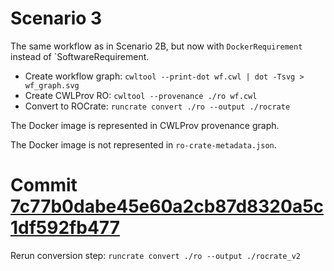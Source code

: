 # Scenario 3

The same workflow as in Scenario 2B, but now with `DockerRequirement` instead of `SoftwareRequirement.

- Create workflow graph: `cwltool --print-dot wf.cwl | dot -Tsvg > wf_graph.svg`
- Create CWLProv RO: `cwltool --provenance ./ro wf.cwl`
- Convert to ROCrate: `runcrate convert ./ro --output ./rocrate`

The Docker image is represented in CWLProv provenance graph. 

The Docker image is not represented in `ro-crate-metadata.json`. 

# Commit [7c77b0dabe45e60a2cb87d8320a5c1df592fb477](https://github.com/ResearchObject/runcrate/commit/4e69222e9489da5fe4f16d94a97a2242e2b3009d)

Rerun conversion step: `runcrate convert ./ro --output ./rocrate_v2`

